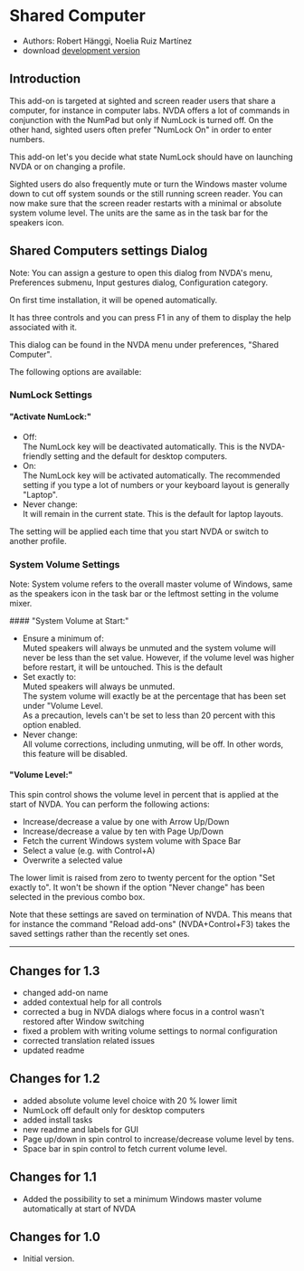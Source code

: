 # Shared Computer #
* Authors: Robert Hänggi, Noelia Ruiz Martínez
* download [development version][2]

## Introduction
This add-on is targeted at sighted and screen reader users that share a computer, for instance in computer labs. 
NVDA offers a lot of commands in conjunction with the NumPad but only if NumLock is turned off.
On the other hand, sighted users often prefer "NumLock On" in order to enter numbers.

This add-on let's you decide what state NumLock should have on launching NVDA or on changing a profile.

Sighted users do also frequently mute or turn the Windows master volume down to cut off 
system sounds or the still running screen reader.
You can now make sure that the screen reader restarts with a minimal or absolute system volume level. 
The units are the same as in the task bar for the speakers icon.

## Shared Computers settings Dialog ##

Note: You can assign a gesture to open this dialog from NVDA's menu, Preferences submenu, Input gestures dialog, Configuration category.

On first time installation, it will be opened automatically.

It has three controls and you can press F1 in any of them to display the help associated with it.  

This dialog can be found in the NVDA menu under preferences, "Shared Computer".

The following options are available:

### NumLock Settings<span>
#### "Activate NumLock:"

- Off:  
  The NumLock key will be  deactivated automatically.
  This is the NVDA-friendly setting and the default for desktop computers. 
- On:  
  The NumLock key will be activated automatically.
  The recommended setting if you type a lot of numbers or your keyboard layout is generally "Laptop".
- Never  change:  
  It will remain in the current state.
  This is the default for laptop layouts.

The setting will be applied each time that you start NVDA or switch to another profile.

</span>

### System Volume Settings

Note: System volume refers to the overall master volume of Windows, 
same as the speakers icon in the task bar or the leftmost setting in the volume mixer.

<span>
#### "System Volume at Start:"

- Ensure a minimum of:  
  Muted speakers will always be unmuted and the system volume will  never be less than the set value.
  However, if the volume level was higher before restart, it will be untouched.
  This is the default
- Set exactly to:  
  Muted speakers will always be unmuted.  
  The system volume will exactly be at the percentage that has been  set under "Volume Level.  
  As a precaution, levels can't be set to less than 20 percent with this option enabled.
- Never change:  
  All volume corrections, including unmuting, will be off.
  In other words, this feature will be disabled.

</span>

<span>

#### "Volume Level:"
This spin control shows the volume level in percent that is applied at the start of NVDA. 
You can perform the following actions:

* Increase/decrease a value by one with Arrow Up/Down
* Increase/decrease a value by ten  with Page Up/Down
* Fetch the current Windows system volume with Space Bar 
* Select a value (e.g. with Control+A)
* Overwrite a selected value

The lower limit is raised from zero to twenty percent for the option "Set exactly to".
It won't be shown if the option "Never change" has been selected in the previous combo box.

</span>

Note that these settings are saved on termination of NVDA.
This means that for instance the command "Reload add-ons" (NVDA+Control+F3) 
takes the saved settings rather than the recently set ones.

---

## Changes for 1.3 ##

* changed add-on name
* added contextual help for all controls
* corrected a bug in NVDA dialogs where focus in a control wasn't restored after Window switching
* fixed a problem with writing volume settings to normal configuration
* corrected translation related issues
* updated readme

## Changes for 1.2 ##

* added absolute volume level choice with 20 % lower limit
* NumLock off default only for desktop computers
* added install tasks
* new readme and labels for GUI
* Page up/down in spin control to increase/decrease volume level by tens.
* Space bar in spin control to fetch current volume level.

## Changes for 1.1 ##

* Added the possibility to set a minimum Windows master volume automatically at start of NVDA

## Changes for 1.0 ##

* Initial version.

[2]: https://github.com/nvdaes/numLockManager/releases/download/1.-dev/numLockManager-1.1-dev.nvda-addon
